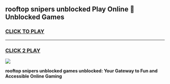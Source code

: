 
## rooftop snipers unblocked Play Online 👋 Unblocked Games
<h3>
<a href="https://premium.freeplayer.one?title=rooftop_snipers_unblocked&ref=19F">CLICK TO PLAY</a></h3>
<hr>

<h3>
<a href="https://premium.freeplayer.one?title=rooftop_snipers_unblocked&ref=19F">CLICK 2 PLAY</a>
  
</h3>

<a href="https://premium.freeplayer.one?title=rooftop_snipers_unblocked&ref=19F"><img src="https://clearcache.store/games.png"></a>


**rooftop snipers unblocked games unblocked: Your Gateway to Fun and Accessible Online Gaming**
